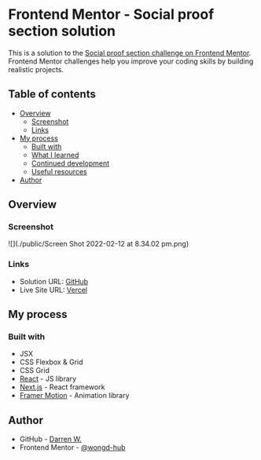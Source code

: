 # Frontend Mentor - Social proof section solution

This is a solution to the [Social proof section challenge on Frontend Mentor](https://www.frontendmentor.io/challenges/social-proof-section-6e0qTv_bA). Frontend Mentor challenges help you improve your coding skills by building realistic projects. 

## Table of contents

- [Overview](#overview)
  - [Screenshot](#screenshot)
  - [Links](#links)
- [My process](#my-process)
  - [Built with](#built-with)
  - [What I learned](#what-i-learned)
  - [Continued development](#continued-development)
  - [Useful resources](#useful-resources)
- [Author](#author)

## Overview
### Screenshot

![](./public/Screen Shot 2022-02-12 at 8.34.02 pm.png)
### Links

- Solution URL: [GitHub](https://github.com/wongd-hub/fm-social-proof-section)
- Live Site URL: [Vercel](https://fm-social-proof-section-six.vercel.app)

## My process
### Built with

- JSX
- CSS Flexbox & Grid
- CSS Grid
- [React](https://reactjs.org/) - JS library
- [Next.js](https://nextjs.org/) - React framework
- [Framer Motion](https://www.framer.com/docs/) - Animation library

## Author

- GitHub - [Darren W.](https://github.com/wongd-hub/)
- Frontend Mentor - [@wongd-hub](https://www.frontendmentor.io/profile/wongd-hub)